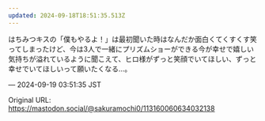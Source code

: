 ```yaml
---
updated: 2024-09-18T18:51:35.513Z
---
```


<p>はちみつキスの「僕もやるよ！」は最初聞いた時はなんだか面白くてくすくす笑ってしまったけど、今は3人で一緒にプリズムショーができる今が幸せで嬉しい気持ちが溢れているように聞こえて、ヒロ様がずっと笑顔でいてほしい、ずっと幸せでいてほしいって願いたくなる…。</p>

&mdash; 2024-09-19 03:51:35 JST

Original URL: https://mastodon.social/@sakuramochi0/113160060634032138
